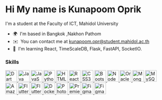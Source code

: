 Hi My name is Kunapoom Oprik
======================================================================================================================================

I'm a student at the Faculty of ICT, Mahidol University

*   🌍  I'm based in Bangkok ,Nakhon Pathom
*   ✉️  You can contact me at [kunapoom.opr@student.mahidol.ac.th](mailto:kunapoom.opr@student.mahidol.ac.th)
*   🧠  I'm learning React, TimeScaleDB, Flask, FastAPI, SocketIO.

### Skills


<p align="left">
   <a href="https://dart.dev/" target="_blank" rel="noreferrer">
        <img src="https://raw.githubusercontent.com/danielcranney/readme-generator/main/public/icons/skills/dart-colored.svg" width="36" height="36" alt="Dart" />
      </a>
      <a href="https://www.oracle.com/java/" target="_blank" rel="noreferrer">
        <img src="https://raw.githubusercontent.com/danielcranney/readme-generator/main/public/icons/skills/java-colored.svg" width="36" height="36" alt="Java" />
      </a>
      <a href="https://developer.mozilla.org/en-US/docs/Web/JavaScript" target="_blank" rel="noreferrer">
        <img src="https://raw.githubusercontent.com/danielcranney/readme-generator/main/public/icons/skills/javascript-colored.svg" width="36" height="36" alt="JavaScript" />
      </a>
      <a href="https://www.python.org/" target="_blank" rel="noreferrer">
        <img src="https://raw.githubusercontent.com/danielcranney/readme-generator/main/public/icons/skills/python-colored.svg" width="36" height="36" alt="Python" />
      </a>
      <a href="https://developer.mozilla.org/en-US/docs/Glossary/HTML5" target="_blank" rel="noreferrer">
        <img src="https://raw.githubusercontent.com/danielcranney/readme-generator/main/public/icons/skills/html5-colored.svg" width="36" height="36" alt="HTML5" />
      </a>
      <a href="https://reactjs.org/" target="_blank" rel="noreferrer">
        <img src="https://raw.githubusercontent.com/danielcranney/readme-generator/main/public/icons/skills/react-colored.svg" width="36" height="36" alt="React" />
      </a>
      <a href="https://www.w3.org/TR/CSS/#css" target="_blank" rel="noreferrer">
        <img src="https://raw.githubusercontent.com/danielcranney/readme-generator/main/public/icons/skills/css3-colored.svg" width="36" height="36" alt="CSS3" />
      </a>
      <a href="https://getbootstrap.com/" target="_blank" rel="noreferrer">
        <img src="https://raw.githubusercontent.com/danielcranney/readme-generator/main/public/icons/skills/bootstrap-colored.svg" width="36" height="36" alt="Bootstrap" />
      </a>
      <a href="https://nodejs.org/en/" target="_blank" rel="noreferrer">
        <img src="https://raw.githubusercontent.com/danielcranney/readme-generator/main/public/icons/skills/nodejs-colored.svg" width="36" height="36" alt="NodeJS" />
      </a>
      <a href="https://www.oracle.com/uk/index.html" target="_blank" rel="noreferrer">
        <img src="https://raw.githubusercontent.com/danielcranney/readme-generator/main/public/icons/skills/oracle-colored.svg" width="36" height="36" alt="Oracle" />
      </a>
      <a href="https://www.mongodb.com/" target="_blank" rel="noreferrer">
        <img src="https://raw.githubusercontent.com/danielcranney/readme-generator/main/public/icons/skills/mongodb-colored.svg" width="36" height="36" alt="MongoDB" />
      </a>
      <a href="https://www.mysql.com/" target="_blank" rel="noreferrer">
        <img src="https://raw.githubusercontent.com/danielcranney/readme-generator/main/public/icons/skills/mysql-colored.svg" width="36" height="36" alt="MySQL" />
      </a>
      <a href="https://aws.amazon.com" target="_blank" rel="noreferrer">
        <img src="https://www.logo.wine/a/logo/Amazon_Web_Services/Amazon_Web_Services-Logo.wine.svg" width="36" height="36" alt="Amazon Web Services" />
      </a>
      <a href="https://flutter.dev/" target="_blank" rel="noreferrer">
        <img src="https://raw.githubusercontent.com/danielcranney/readme-generator/main/public/icons/skills/flutter-colored.svg" width="36" height="36" alt="Flutter" />
      </a>
      <a href="https://flutterflow.io/" target="_blank" rel="noreferrer">
        <img src="https://lh3.googleusercontent.com/xo1V908SxwfEweKToJy3FD8JCFbrhwrIZAOFkB_bESc8yYF0-1EHq_9R5zU-7k0tkCO4LIpXMrKH8_cjoCi0" width="36" height="36" alt="Flutter" />
      </a>
      <a href="https://www.docker.com/" target="_blank" rel="noreferrer">
        <img src="https://raw.githubusercontent.com/danielcranney/readme-generator/main/public/icons/skills/docker-colored.svg" width="36" height="36" alt="Docker" />
      </a>
      <a href="https://www.adobe.com/uk/products/photoshop.html" target="_blank" rel="noreferrer">
        <img src="https://raw.githubusercontent.com/danielcranney/readme-generator/main/public/icons/skills/photoshop-colored.svg" width="36" height="36" alt="Photoshop" />
      </a>
      <a href="https://www.adobe.com/uk/products/premiere.html" target="_blank" rel="noreferrer">
        <img src="https://raw.githubusercontent.com/danielcranney/readme-generator/main/public/icons/skills/premierepro-colored.svg" width="36" height="36" alt="Premiere Pro" />
      </a>
      <a href="https://www.figma.com/" target="_blank" rel="noreferrer">
        <img src="https://raw.githubusercontent.com/danielcranney/readme-generator/main/public/icons/skills/figma-colored.svg" width="36" height="36" alt="Figma" />
      </a>
      <a href="https://www.mathworks.com/products/matlab.html" target="_blank" rel="noreferrer">
        <img src="https://upload.wikimedia.org/wikipedia/commons/thumb/2/21/Matlab_Logo.png/670px-Matlab_Logo.png" width="36" height="36" alt="Figma" />
      </a>

</p>
<!-- <a href="https://app.daily.dev/kunapoom"><img src="https://api.daily.dev/devcards/v2/kcVE8uvQeEUOhKKH6hxSD.png?r=84r&type=default" width="356" alt="Kunapoom Oprik's Dev Card"/></a> -->
